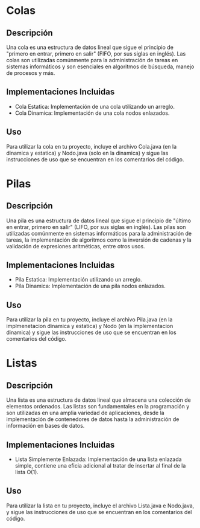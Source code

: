 # Colas
## Descripción
Una cola es una estructura de datos lineal que sigue el principio de "primero en entrar, primero en salir" (FIFO, por sus siglas en inglés). Las colas son utilizadas comúnmente para la administración de tareas en sistemas informáticos y son esenciales en algoritmos de búsqueda, manejo de procesos y más.

## Implementaciones Incluidas
- Cola Estatica: Implementación de una cola utilizando un arreglo.
- Cola Dinamica: Implementación de una cola nodos enlazados.

## Uso
Para utilizar la cola en tu proyecto, incluye el archivo Cola.java (en la dinamica y estatica) y Nodo.java (solo en la dinamica) y sigue las instrucciones de uso que se encuentran en los comentarios del código.

# Pilas
## Descripción
Una pila es una estructura de datos lineal que sigue el principio de "último en entrar, primero en salir" (LIFO, por sus siglas en inglés). Las pilas son utilizadas comúnmente en sistemas informáticos para la administración de tareas, la implementación de algoritmos como la inversión de cadenas y la validación de expresiones aritméticas, entre otros usos.

## Implementaciones Incluidas
- Pila Estatica: Implementación utilizando un arreglo.
- Pila Dinamica: Implementación de una pila nodos enlazados.
## Uso
Para utilizar la pila en tu proyecto, incluye el archivo Pila.java (en la implmenetacion dinamica y estatica) y Nodo (en la implementacion dinamica) y sigue las instrucciones de uso que se encuentran en los comentarios del código.

# Listas
## Descripción
Una lista es una estructura de datos lineal que almacena una colección de elementos ordenados. Las listas son fundamentales en la programación y son utilizadas en una amplia variedad de aplicaciones, desde la implementación de contenedores de datos hasta la administración de información en bases de datos.

## Implementaciones Incluidas
- Lista Simplemente Enlazada: Implementación de una lista enlazada simple, contiene una eficia adicional al tratar de insertar al final de la lista O(1).

## Uso
Para utilizar la lista en tu proyecto, incluye el archivo Lista.java e Nodo.java, y sigue las instrucciones de uso que se encuentran en los comentarios del código.
